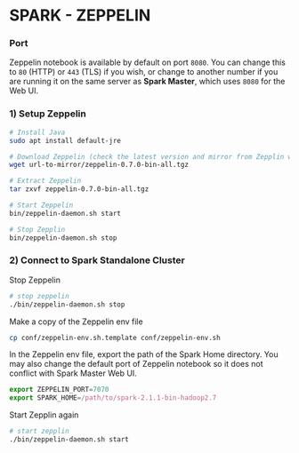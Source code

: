 # SPARK - ZEPPELIN

### Port
Zeppelin notebook is available by default on port `8080`.  You can change this to `80` (HTTP) or `443` (TLS) if you wish, or change to another number if you are running it on the same server as **Spark Master**, which uses `8080` for the Web UI.

### 1) Setup Zeppelin
```sh
# Install Java
sudo apt install default-jre

# Download Zeppelin (check the latest version and mirror from Zepplin website)
wget url-to-mirror/zeppelin-0.7.0-bin-all.tgz

# Extract Zeppelin
tar zxvf zeppelin-0.7.0-bin-all.tgz

# Start Zeppelin
bin/zeppelin-daemon.sh start

# Stop Zepplin
bin/zeppelin-daemon.sh stop

```

### 2) Connect to Spark Standalone Cluster

Stop Zeppelin
```sh
# stop zeppelin
./bin/zeppelin-daemon.sh stop
```

Make a copy of the Zeppelin env file
```sh
cp conf/zeppelin-env.sh.template conf/zeppelin-env.sh
```

In the Zeppelin env file, export the path of the Spark Home directory. You may also change the default port of Zeppelin notebook so it does not conflict with Spark Master Web UI.
```js
export ZEPPELIN_PORT=7070
export SPARK_HOME=/path/to/spark-2.1.1-bin-hadoop2.7
```

Start Zepplin again
```sh
# start zepplin
./bin/zeppelin-daemon.sh start
```
